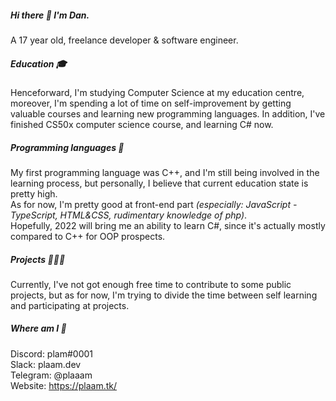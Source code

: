##### Hi there 👋 I'm Dan.
A 17 year old, freelance developer & software engineer.

##### Education 🎓
Henceforward, I'm studying Computer Science at my education centre, moreover, I'm spending a lot of time on self-improvement by getting valuable courses and learning new programming languages.
In addition, I've finished CS50x computer science course, and learning C# now.

##### Programming languages 🔧
My first programming language was C++, and I'm still being involved in the learning process, but personally, I believe that current education state is pretty high.</br>
As for now, I'm pretty good at front-end part *(especially: JavaScript - TypeScript, HTML&CSS, rudimentary knowledge of php)*. </br>
Hopefully, 2022 will bring me an ability to learn C#, since it's actually mostly compared to C++ for OOP prospects.</br>

##### Projects 👨🏻‍💻
Currently, I've not got enough free time to contribute to some public projects, but as for now, I'm trying to divide the time between self learning and participating at projects.

##### Where am I 📱
Discord: plam#0001</br>
Slack: plaam.dev </br>
Telegram: @plaaam </br>
Website: https://plaam.tk/ </br>
